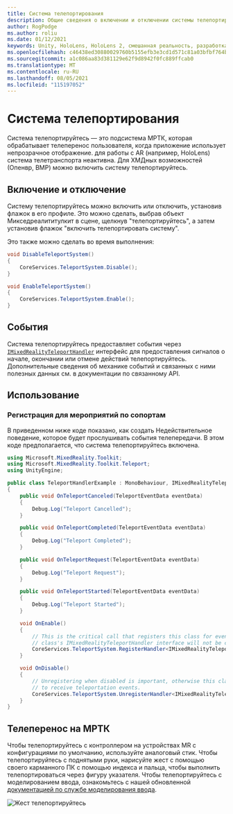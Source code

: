 ```yaml
---
title: Система телепортирования
description: Общие сведения о включении и отключении системы телепортируйтесь в МРТК
author: RogPodge
ms.author: roliu
ms.date: 01/12/2021
keywords: Unity, HoloLens, HoloLens 2, смешанная реальность, разработка, мртк, система телепортируйтесь,
ms.openlocfilehash: c46438ed30880029760b5155efb3e3cd1d571c81a03bfbf764b2010e2e232c53
ms.sourcegitcommit: a1c086aa83d381129e62f9d8942f0fc889ffcab0
ms.translationtype: MT
ms.contentlocale: ru-RU
ms.lasthandoff: 08/05/2021
ms.locfileid: "115197052"
---
```

# <a name="teleport-system"></a>Система телепортирования

Система телепортируйтесь — это подсистема МРТК, которая обрабатывает телеперенос пользователя, когда приложение использует непрозрачное отображение. для работы с AR (например, HoloLens) система телетранспорта неактивна. Для ХМДных возможностей (Опенвр, ВМР) можно включить систему телепортируйтесь.

## <a name="enabling-and-disabling"></a>Включение и отключение

Систему телепортируйтесь можно включить или отключить, установив флажок в его профиле.
Это можно сделать, выбрав объект Микседреалититулкит в сцене, щелкнув "телепортируйтесь", а затем установив флажок "включить телепортировать систему".

Это также можно сделать во время выполнения:

```c#
void DisableTeleportSystem()
{
    CoreServices.TeleportSystem.Disable();
}

void EnableTeleportSystem()
{
    CoreServices.TeleportSystem.Enable();
}
```

## <a name="events"></a>События

Система телепортируйтесь предоставляет события через [`IMixedRealityTeleportHandler`](xref:Microsoft.MixedReality.Toolkit.Teleport.IMixedRealityTeleportHandler) интерфейс для предоставления сигналов о начале, окончании или отмене действий телепортируйтесь.
Дополнительные сведения об механике событий и связанных с ними полезных данных см. в документации по связанному API.

## <a name="usage"></a>Использование

### <a name="how-to-register-for-teleportation-events"></a>Регистрация для мероприятий по сопортам

В приведенном ниже коде показано, как создать Недействительное поведение, которое будет прослушивать события телепередачи. В этом коде предполагается, что система телепортируйтесь включена.

```c#
using Microsoft.MixedReality.Toolkit;
using Microsoft.MixedReality.Toolkit.Teleport;
using UnityEngine;

public class TeleportHandlerExample : MonoBehaviour, IMixedRealityTeleportHandler
{
    public void OnTeleportCanceled(TeleportEventData eventData)
    {
        Debug.Log("Teleport Cancelled");
    }

    public void OnTeleportCompleted(TeleportEventData eventData)
    {
        Debug.Log("Teleport Completed");
    }

    public void OnTeleportRequest(TeleportEventData eventData)
    {
        Debug.Log("Teleport Request");
    }

    public void OnTeleportStarted(TeleportEventData eventData)
    {
        Debug.Log("Teleport Started");
    }

    void OnEnable()
    {
        // This is the critical call that registers this class for events. Without this
        // class's IMixedRealityTeleportHandler interface will not be called.
        CoreServices.TeleportSystem.RegisterHandler<IMixedRealityTeleportHandler>(this);
    }

    void OnDisable()
    {
        // Unregistering when disabled is important, otherwise this class will continue
        // to receive teleportation events.
        CoreServices.TeleportSystem.UnregisterHandler<IMixedRealityTeleportHandler>(this);
    }
}
```

## <a name="teleporting-on-mrtk"></a>Телеперенос на МРТК

Чтобы телепортируйтесь с контроллером на устройствах MR с конфигурациями по умолчанию, используйте аналоговый стик. Чтобы телепортируйтесь с поднятыми руки, нарисуйте жест с помощью своего карманного ПК с помощью индекса и пальца, чтобы выполнить телепортироваться через фигуру указателя. Чтобы телепортируйтесь с моделированием ввода, ознакомьтесь с нашей обновленной [документацией по службе моделирования ввода](../input-simulation/input-simulation-service.md).

  ![Жест телепортируйтесь](../images/teleport/handteleport.gif)
